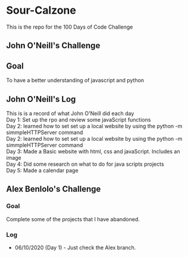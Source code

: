 # Sour-Calzone
This is the repo for the 100 Days of Code Challenge

## John O'Neill's Challenge

## Goal
To have a better understanding of javascript and python

## John O'Neill's Log
This is is a record of what John O'Neill did each day\
Day 1: Set up the rpo and review some javaScript functions\
Day 2: learned how to set set up a local website by using the python -m simmpleHTTPServer command\
Day 2: learned how to set set up a local website by using the python -m simmpleHTTPServer command\
Day 3: Made a Basic website with html, css and javaScript. Includes an image\
Day 4: Did some research on what to do for java scripts projects\
Day 5: Made a calendar page

## Alex Benlolo's Challenge

### Goal
Complete some of the projects that I have abandoned.

### Log
* 06/10/2020 (Day 1) - Just check the Alex branch.
